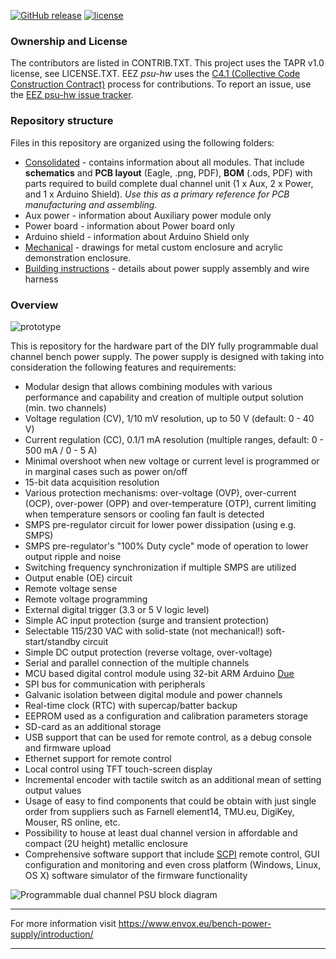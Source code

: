 [![GitHub release](https://img.shields.io/github/release/eez-open/psu-hw.svg)](https://github.com/eez-open/psu-hw/releases)
[![license](https://img.shields.io/github/license/eez-open/psu-hw.svg)](https://github.com/eez-open/psu-hw/blob/master/LICENSE.TXT)

### Ownership and License

The contributors are listed in CONTRIB.TXT. This project uses the TAPR v1.0 license, see LICENSE.TXT.
EEZ _psu-hw_ uses the [C4.1 (Collective Code Construction Contract)](http://rfc.zeromq.org/spec:22) process for contributions.
To report an issue, use the [EEZ psu-hw issue tracker](https://github.com/eez-open/psu-hw/issues).

### Repository structure

Files in this repository are organized using the following folders:

- [Consolidated](https://github.com/eez-open/psu-hw/tree/master/Consolidated) - contains information about all modules. That include **schematics** and **PCB layout** (Eagle, .png, PDF), **BOM** (.ods, PDF) with parts required to build complete dual channel unit (1 x Aux, 2 x Power, and 1 x Arduino Shield).
*Use this as a primary reference for PCB manufacturing and assembling.*
- Aux power - information about Auxiliary power module only
- Power board - information about Power board only
- Arduino shield - information about Arduino Shield only
- [Mechanical](https://github.com/eez-open/psu-hw/tree/master/Mechanical) - drawings for metal custom enclosure and acrylic demonstration enclosure.
- [Building instructions](https://github.com/eez-open/psu-hw/tree/master/Building%20instructions) - details about power supply assembly and wire harness

### Overview

![prototype](EEZ_H24005_front_panel.png)

This is repository for the hardware part of the DIY fully programmable dual channel bench power supply. The power supply is designed with taking into consideration the following features and requirements:

- Modular design that allows combining modules with various performance and capability and creation of multiple output solution (min. two channels)
- Voltage regulation (CV), 1/10 mV resolution, up to 50 V (default: 0 - 40 V)
- Current regulation (CC), 0.1/1 mA resolution (multiple ranges, default: 0 - 500 mA / 0 - 5 A)
- Minimal overshoot when new voltage or current level is programmed or in marginal cases such as power on/off
- 15-bit data acquisition resolution
- Various protection mechanisms: over-voltage (OVP), over-current (OCP), over-power (OPP) and over-temperature (OTP), current limiting when temperature sensors or cooling fan fault is detected
- SMPS pre-regulator circuit for lower power dissipation (using e.g. SMPS)
- SMPS pre-regulator's "100% Duty cycle" mode of operation to lower output ripple and noise 
- Switching frequency synchronization if multiple SMPS are utilized
- Output enable (OE) circuit
- Remote voltage sense
- Remote voltage programming
- External digital trigger (3.3 or 5 V logic level)
- Simple AC input protection (surge and transient protection)
- Selectable 115/230 VAC with solid-state (not mechanical!) soft-start/standby circuit
- Simple DC output protection (reverse voltage, over-voltage)
- Serial and parallel connection of the multiple channels
- MCU based digital control module using 32-bit ARM Arduino [Due](https://www.arduino.cc/en/Main/ArduinoBoardDue)
- SPI bus for communication with peripherals
- Galvanic isolation between digital module and power channels
- Real-time clock (RTC) with supercap/batter backup
- EEPROM used as a configuration and calibration parameters storage
- SD-card as an additional storage
- USB support that can be used for remote control, as a debug console and firmware upload
- Ethernet support for remote control
- Local control using TFT touch-screen display
- Incremental encoder with tactile switch as an additional mean of setting output values
- Usage of easy to find components that could be obtain with just single order from suppliers such as Farnell element14, TMU.eu, DigiKey, Mouser, RS online, etc.
- Possibility to house at least dual channel version in affordable and compact (2U height) metallic enclosure
- Comprehensive software support that include [SCPI](https://www.envox.eu/bench-power-supply/psu-scpi-reference-manual/)  remote control, GUI configuration and monitoring and even cross platform (Windows, Linux, OS X) software simulator of the firmware functionality

![Programmable dual channel PSU block diagram](EEZ%20PSU%20block%20diagram%20v5.4.png)

**********************

For more information visit https://www.envox.eu/bench-power-supply/introduction/

**********************



